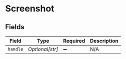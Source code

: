 # Screenshot


## Fields

| Field              | Type               | Required           | Description        |
| ------------------ | ------------------ | ------------------ | ------------------ |
| `handle`           | *Optional[str]*    | :heavy_minus_sign: | N/A                |